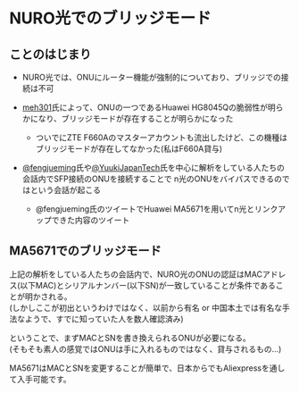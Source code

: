 # NURO光でのブリッジモード

## ことのはじまり

- NURO光では、ONUにルーター機能が強制的についており、ブリッジでの接続は不可

- [meh301](https://github.com/meh301/HG8045Q)氏によって、ONUの一つであるHuawei HG8045Qの脆弱性が明らかになり、ブリッジモードが存在することが明らかになった
  - ついでにZTE F660Aのマスターアカウントも流出したけど、この機種はブリッジモードが存在してなかった(私はF660A貸与)

- [@fengjueming](https://twitter.com/fengjueming)氏や[@YuukiJapanTech](https://twitter.com/YuukiJapanTech)氏を中心に解析をしている人たちの会話内でSFP接続のONUを接続することで n光のONUをバイパスできるのではという会話が起こる

  - @fengjueming氏のツイートでHuawei MA5671を用いてn光とリンクアップできた内容のツイート

## MA5671でのブリッジモード

上記の解析をしている人たちの会話内で、NURO光のONUの認証はMACアドレス(以下MAC)とシリアルナンバー(以下SN)が一致していることが条件であることが明かされる。  
(しかしここが初出というわけではなく、以前から有名 or 中国本土では有名な手法なようで、すでに知っていた人を数人確認済み)

ということで、まずMACとSNを書き換えられるONUが必要になる。  
(そもそも素人の感覚ではONUは手に入れるものではなく、貸与されるもの...)

MA5671はMACとSNを変更することが簡単で、日本からでもAliexpressを通して入手可能です。

